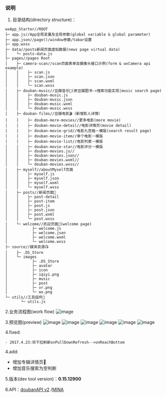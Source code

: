 ### 说明

1. 目录结构(directory structure)：
    
```
wxApp_Starter//ROOT
├─ app.js//App全局变量及全局参数(global variable & global parameter)
├─ app.json//page()/window参数/tabar设置
├─ app.wxss
├─ data//posts新闻页面虚拟数据(news page virtual data)
│    └─ posts-data.js
├─ pages//pages Root
│    ├─ camera-scan//scan页面表单及摄像头接口示例(form & wxCamera api example)
│    │    ├─ scan.js
│    │    ├─ scan.json
│    │    ├─ scan.wxml
│    │    └─ scan.wxss
│    ├─ douban-music//豆瓣音乐🎵(原豆瓣图书->搜索功能实现|music search page)
│    │    ├─ douban-music.js
│    │    ├─ douban-music.json
│    │    ├─ douban-music.wxml
│    │    └─ douban-music.wxss
│    ├─ douban-films//豆瓣电影🎬（新增影人详情）
│    │    ├─ douban-more-movies//更多电影(more movie)
│    │    ├─ douban-movie-detail//电影详情页(movie detail)
│    │    ├─ douban-movie-grid//电影九宫格－模版(search result page)
│    │    ├─ douban-movie-item//单个电影－模版
│    │    ├─ douban-movie-list//电影列表－模版
│    │    ├─ douban-movie-star//电影评分－模版
│    │    ├─ douban-movies.js//
│    │    ├─ douban-movies.json//
│    │    ├─ douban-movies.wxml//
│    │    └─ douban-movies.wxss//
│    ├─ myself//aboutMyself页面
│    │    ├─ myself.js
│    │    ├─ myself.json
│    │    ├─ myself.wxml
│    │    └─ myself.wxss
│    ├─ posts//新闻页面📰
│    │    ├─ post-detail
│    │    ├─ post-item
│    │    ├─ post.js
│    │    ├─ post.json
│    │    ├─ post.wxml
│    │    └─ post.wxss
│    └─ welcome//欢迎页面👏(welcome page)
│           ├─ welcome.js
│           ├─ welcome.json
│           ├─ welcome.wxml
│           └─ welcome.wxss
├─ source//媒体资源📺
│    ├─ .DS_Store
│    └─ images
│           ├─ .DS_Store
│           ├─ avatar
│           ├─ icon
│           ├─ iqiyi.png
│           ├─ music
│           ├─ post
│           ├─ vr.png
│           └─ wx.png
└─ utils//工具组件🔧
       └─ utils.js
```
2.业务流程图(work flow)
    ![image](./source/preview/printme.png)

3.预览图(preview)
    ![image](./source/preview/WechatIMG41.jpeg)
    ![image](./source/preview/WechatIMG42.jpeg)
    ![image](./source/preview/WechatIMG43.jpeg)
    ![image](./source/preview/WechatIMG44.jpeg)
    ![image](./source/preview/WechatIMG45.jpeg)
    ![image](./source/preview/WechatIMG46.jpeg)

4.fixed:

    - 2017.4.23:将下拉刷新onPullDownRefresh-->onReachBottom

4.add:

 - 增加专辑详情页💽
 - 增加音乐搜索为空判断


5.版本(dev tool version)：**0.15.12900**

6.API：[doubanAPI v2](https://www.douban.com/group/dbapi/) /[MINA](https://mp.weixin.qq.com/debug/wxadoc/dev/)
